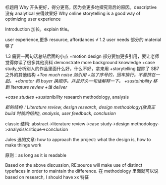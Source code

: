 标题用 Why 开头更好，得分更高，因为会更多地探究背后的原因。descriptive 没有 analytical 来得效果好
Why online storytelling is a good way of optimizing user experience

Introduction 加长，explain title。

user experience,更多 resource, affordances
√ 1.2 user needs 部分的 material 够了

1.3 需要一两句话总结后面的小点
+motion design 部分要加更多引用，要让老师觉得你读了很多其他资料 demonstrate more background knowledge
+case study,分析别人的作品里面什么好，什么不好，拿来用
+storytelling 提除了 SB7 之外的其他结构
_+Too much noise 加引用_
_+加了序号的，回车换行。不要挤在一起。_
_+donator 和 buyer 换顺序。并且开头一句话解释一下。_
_+sustainbility 移到 literature review_
_+谁 deliver_

_+case studies_
_+sustanibility_
research methodology, analysis

_新的结构：Literature review, design research, design methodology(放真正 build 时候的结构), analysis, user feedback, conclusion_

classic 结构:
abstract->literature review->case study->design methodology->analysis/critique->conclusion

Jules 选的文章:
how to approach the project: what the design is, how to make things work

原则：as long as it is readable

Based on the above discussion, RE:source will make use of distinct typefaces in order to maintain the difference.
在 methodology 里面就可以说 based on research, I should have xx 特征
